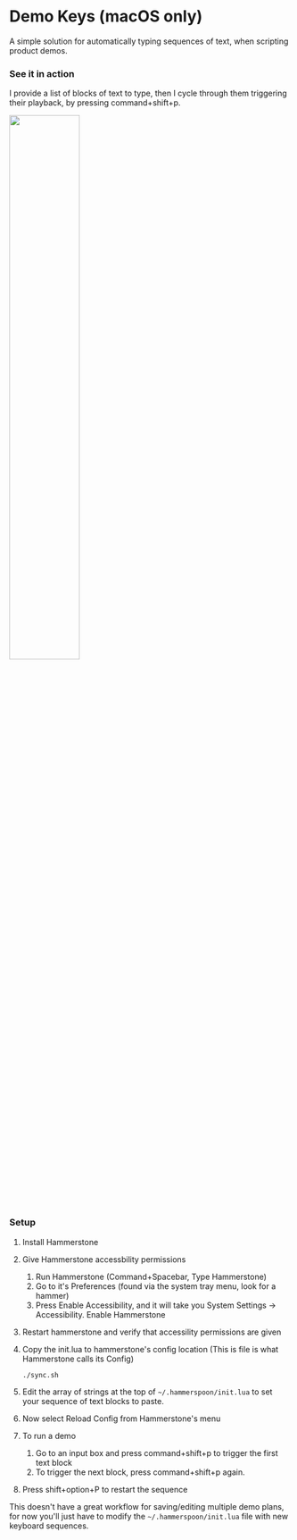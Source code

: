 # Demo Keys (macOS only)
A simple solution for automatically typing sequences of text, when scripting product demos.

### See it in action

I provide a list of blocks of text to type, then I cycle through them triggering their playback, by pressing command+shift+p. 

<img width="50%" src="demo.gif"/>

### Setup

 1. Install Hammerstone
 2. Give Hammerstone accessbility permissions
    1. Run Hammerstone (Command+Spacebar, Type Hammerstone)
    1. Go to it's Preferences (found via the system tray menu, look for a hammer)
    1. Press Enable Accessibility, and it will take you System Settings -> Accessibility. Enable Hammerstone
 3. Restart hammerstone and verify that accessility permissions are given
 4. Copy the init.lua to hammerstone's config location (This is file is what Hammerstone calls its Config)

        ./sync.sh

 5. Edit the array of strings at the top of `~/.hammerspoon/init.lua` to set your sequence of text blocks to paste.
 1. Now select Reload Config from Hammerstone's menu
 6. To run a demo
    1. Go to an input box and press command+shift+p to trigger the first text block
    1. To trigger the next block, press command+shift+p again.
 1. Press shift+option+P to restart the sequence

This doesn't have a great workflow for saving/editing multiple demo plans, for now you'll just have to modify the `~/.hammerspoon/init.lua` file with new keyboard sequences.